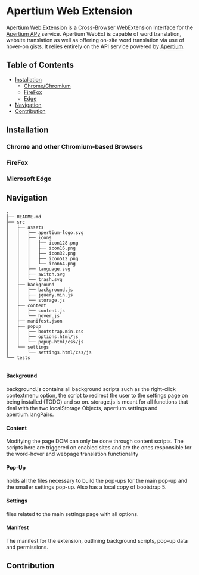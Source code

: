 # Apertium Web Extension

[Apertium Web Extension](https://wiki.apertium.org/wiki/Apertium-Web-Extension) is a Cross-Browser WebExtension Interface for the [Apertium APy](https://github.com/apertium/apertium-apy) service. Apertium WebExt is capable of word translation, website translation as well as offering on-site word translation via use of hover-on gists. It relies entirely on the API service powered by [Apertium](https://apertium.org/).


## Table of Contents

- [Installation](#installation)
  - [Chrome/Chromium](#chrome-and-other-chromium-based-browsers)
  - [FireFox](#firefox)
  - [Edge](#microsoft-edge)
- [Navigation](#navigation)
- [Contribution](#contribution)


## Installation

### Chrome and other Chromium-based Browsers

### FireFox

### Microsoft Edge


## Navigation
```
.
├── README.md
├── src
│   ├── assets
│   │   ├── apertium-logo.svg
│   │   ├── icons
│   │   │   ├── icon128.png
│   │   │   ├── icon16.png
│   │   │   ├── icon32.png
│   │   │   ├── icon512.png
│   │   │   └── icon64.png
│   │   ├── language.svg
│   │   ├── switch.svg
│   │   └── trash.svg
│   ├── background
│   │   ├── background.js
│   │   ├── jquery.min.js
│   │   └── storage.js
│   ├── content
│   │   ├── content.js
│   │   └── hover.js
│   ├── manifest.json
│   ├── popup
│   │   ├── bootstrap.min.css
│   │   ├── options.html/js
│   │   └── popup.html/css/js
│   └── settings
│       └── settings.html/css/js
└── tests


```
#### Background
background.js contains all background scripts such as the right-click contextmenu option, the script to redirect the user to the settings page on being installed (TODO) and so on. storage.js is meant for all functions that deal with the two localStorage Objects, apertium.settings and apertium.langPairs.

#### Content
Modifying the page DOM can only be done through content scripts. The scripts here are triggered on enabled sites and are the ones responsible for the word-hover and webpage translation functionality

#### Pop-Up
holds all the files necessary to build the pop-ups for the main pop-up and the smaller settings pop-up. Also has a local copy of bootstrap 5.

#### Settings
files related to the main settings page with all options.

#### Manifest
The manifest for the extension, outlining background scripts, pop-up data and permissions.


## Contribution
